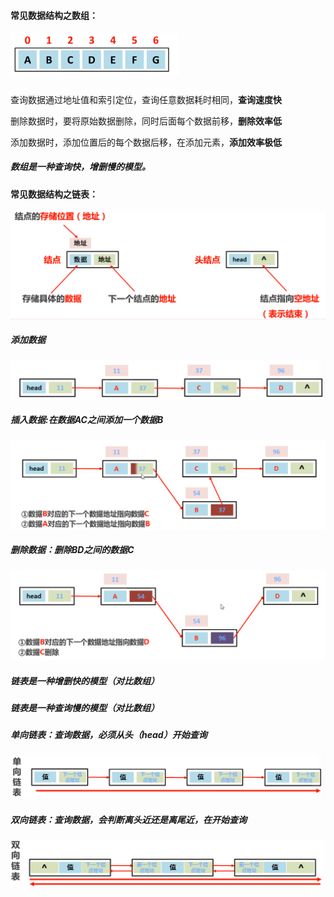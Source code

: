 #### 常见数据结构之数组：

##### <img src="img/172-1.png" alt="172-1" style="zoom:33%;" />

查询数据通过地址值和索引定位，查询任意数据耗时相同，**查询速度快**

删除数据时，要将原始数据删除，同时后面每个数据前移，**删除效率低**

添加数据时，添加位置后的每个数据后移，在添加元素，**添加效率极低**

##### 数组是一种查询快，增删慢的模型。



#### 常见数据结构之链表：

<img src="img/172-2.png" alt="172-2" style="zoom: 50%;" />

##### 添加数据

![172-3](img/172-3.png)

##### 插入数据:在数据AC之间添加一个数据B

<img src="img/172-4.png" alt="172-4" style="zoom: 67%;" />

##### 删除数据：删除BD之间的数据C

![172-5](img/172-5.png)

##### 链表是一种增删快的模型（对比数组）

##### 链表是一种查询慢的模型（对比数组）



##### 单向链表：查询数据，必须从头（head）开始查询

![172-6](img/172-6.png)

##### 双向链表：查询数据，会判断离头近还是离尾近，在开始查询

![172-7](img/172-7.png)

